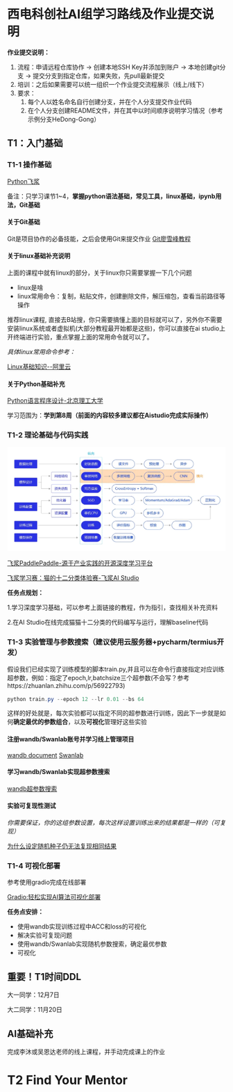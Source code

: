 # 西电科创社AI组学习路线及作业提交说明

**作业提交说明：**

1. 流程：申请远程仓库协作 -> 创建本地SSH Key并添加到账户 -> 本地创建git分支 -> 提交分支到指定仓库，如果失败，先pull最新提交
2. 培训：之后如果需要可以统一组织一个作业提交流程展示（线上/线下）
3. 要求：
    1. 每个人以姓名命名自行创建分支，并在个人分支提交作业代码
    2. 在个人分支创建README文件，并在其中以时间顺序说明学习情况（参考示例分支HeDong-Gong）

## T1：入门基础

### T1-1 操作基础

[Python飞浆](https://aistudio.baidu.com/course/introduce/1224?directly=1&shared=1)

备注：只学习课节1~4，**掌握python语法基础，常见工具，linux基础，ipynb用法，Git基础**

#### 关于Git基础
Git是项目协作的必备技能，之后会使用Git来提交作业
[Git廖雪峰教程](https://liaoxuefeng.com/books/git/introduction/index.html)

#### 关于linux基础补充说明

上面的课程中就有linux的部分，关于linux你只需要掌握一下几个问题

- linux是啥
- linux常用命令：复制，粘贴文件，创建删除文件，解压缩包，查看当前路径等操作

推荐linux课程, 直接去B站搜，你只需要搞懂上面的目标就可以了，另外你不需要安装linux系统或者虚拟机(大部分教程最开始都是这些)，你可以直接在ai studio上开终端进行实验，重点掌握上面的常用命令就可以了。

*具体linux常用命令参考：*

[Linux基础知识--阿里云](https://developer.aliyun.com/article/681643#:~:text=Linux%E5%9F%BA%E7%A1%80%E7%9F%A5%E8%AF%86%E2%80%94%E2%80%94Linux%E5%B8%B8%E7%94%A8%E5%91%BD%E4%BB%A4%E5%A4%A7%E5%85%A8%201%20%E4%B8%80%E3%80%81%E6%9F%A5%E7%9C%8B%20ls%202%20%E4%BA%8C%E3%80%81%E5%88%AB%E5%90%8D%20alias%203,rmdir%207%20%E4%B8%83%E3%80%81%E5%88%9B%E5%BB%BA%E6%96%87%E4%BB%B6%20touch%208%20%E5%85%AB%E3%80%81%E5%88%A0%E9%99%A4%E6%96%87%E4%BB%B6%E6%88%96%E7%9B%AE%E5%BD%95%20rm%20%E6%9B%B4%E5%A4%9A%E9%A0%85%E7%9B%AE)

#### 关于Python基础补充

[Python语言程序设计-北京理工大学](https://www.icourse163.org/course/BIT-268001?from=searchPage&outVendor=zw_mooc_pcssjg_)

学习范围为：**学到第8周（前面的内容较多建议都在Aistudio完成实际操作）**

### T1-2 理论基础与代码实践

![image1](./image1.webp)

[飞浆PaddlePaddle-源于产业实践的开源深度学习平台](https://www.paddlepaddle.org.cn/tutorials/projectdetail/3713999)

[飞浆学习赛：猫的十二分类体验赛-飞浆AI Studio](https://aistudio.baidu.com/aistudio/competition/detail/136/0/introduction)

**任务点规划：**

1.学习深度学习基础，可以参考上面链接的教程，作为指引，查找相关补充资料

2.在AI Studio在线完成猫猫十二分类的代码编写与运行，理解baseline代码



### T1-3 实验管理与参数搜索（建议使用云服务器+pycharm/termius开发）

假设我们已经实现了训练模型的脚本train.py,并且可以在命令行直接指定对应训练超参数，例如：指定了epoch,lr,batchsize三个超参数(不会写？参考https://zhuanlan.zhihu.com/p/56922793)

```powershell
python train.py --epoch 12 --lr 0.01 --bs 64
```

这样的好处就是，每次实验都可以指定不同的超参数进行训练，因此下一步就是如何**确定最优的参数组合**，以及**可视化**管理好这些实验



#### 注册wandb/Swanlab账号并学习线上管理项目

[wandb document](https://docs.wandb.ai/guides)
[Swanlab](https://swanlab.cn)

#### 学习wandb/Swanlab实现超参数搜索

[wandb超参数搜索](https://github.com/lyhue1991/eat_pytorch_in_20_days/blob/master/A-7%2C30%E5%88%86%E9%92%9F%E5%90%83%E6%8E%89wandb%E5%8F%AF%E8%A7%86%E5%8C%96%E8%87%AA%E5%8A%A8%E8%B0%83%E5%8F%82.ipynb)

#### 实验可复现性测试

*你需要保证，你的这组参数设置，每次这样设置训练出来的结果都是一样的（可复现）*

[为什么设定随机种子仍无法复现相同结果](https://github.com/PaddlePaddle/Paddle/issues/46012)

### T1-4 可视化部署

参考使用gradio完成在线部署

[Gradio:轻松实现AI算法可视化部署](https://zhuanlan.zhihu.com/p/374238080
)



**任务点安排：**

- 使用wandb实现训练过程中ACC和loss的可视化
- 解决实验可复现问题
- 使用wandb/Swanlab实现随机参数搜索，确定最优参数
- 可视化



## 重要！T1时间DDL

大一同学：12月7日

大二同学：11月20日



## AI基础补充

完成李沐或吴恩达老师的线上课程，并手动完成课上的作业



# T2 Find Your Mentor
